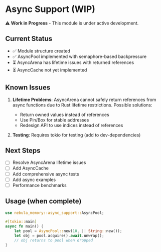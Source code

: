 # Async Support (WIP)

⚠️ **Work in Progress** - This module is under active development.

## Current Status

- ✅ Module structure created
- ✅ AsyncPool implemented with semaphore-based backpressure
- ⏳ AsyncArena has lifetime issues with returned references
- ⏳ AsyncCache not yet implemented

## Known Issues

1. **Lifetime Problems**: AsyncArena cannot safely return references from async functions
   due to Rust lifetime restrictions. Possible solutions:
   - Return owned values instead of references
   - Use Pin/Box for stable addresses
   - Redesign API to use indices instead of references

2. **Testing**: Requires tokio for testing (add to dev-dependencies)

## Next Steps

- [ ] Resolve AsyncArena lifetime issues
- [ ] Add AsyncCache
- [ ] Add comprehensive async tests
- [ ] Add async examples
- [ ] Performance benchmarks

## Usage (when complete)

```rust
use nebula_memory::async_support::AsyncPool;

#[tokio::main]
async fn main() {
    let pool = AsyncPool::new(10, || String::new());
    let obj = pool.acquire().await.unwrap();
    // obj returns to pool when dropped
}
```
